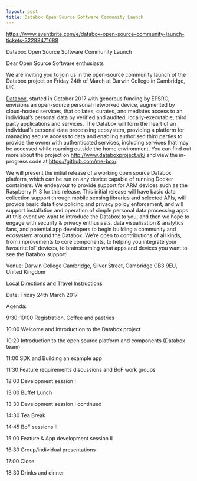 ```yaml
---
layout: post
title: Databox Open Source Software Community Launch
---
```


https://www.eventbrite.com/e/databox-open-source-community-launch-tickets-32288471688

Databox Open Source Software Community Launch

Dear Open Source Software enthusiasts

We are inviting you to join us in the open-source community launch of the Databox project on Friday 24th of March at Darwin College in Cambridge, UK.

[Databox](http://www.databoxproject.uk/), started in October 2017 with generous funding by EPSRC, envisions an open-source personal networked device, augmented by cloud-hosted services, that collates, curates, and mediates access to an individual’s personal data by verified and audited, locally-executable, third party applications and services. The Databox will form the heart of an individual’s personal data processing ecosystem, providing a platform for managing secure access to data and enabling authorised third parties to provide the owner with authenticated services, including services that may be accessed while roaming outside the home environment. You can find out more about the project on http://www.databoxproject.uk/ and view the in-progress code at https://github.com/me-box/.

We will present the initial release of a working open source Databox platform, which can be run on any device capable of running Docker containers. We endeavour to provide support for ARM devices such as the Raspberry Pi 3 for this release. This initial release will have basic data collection support through mobile sensing libraries and selected APIs, will provide basic data flow policing and privacy policy enforcement, and will support installation and operation of simple personal data processing apps. At this event we want to introduce the Databox to you, and then we hope to engage with security & privacy enthusiasts, data visualisation & analytics fans, and potential app developers to begin building a community and ecosystem around the Databox. We’re open to contributions of all kinds, from improvements to core components, to helping you integrate your favourite IoT devices, to brainstorming what apps and devices you want to see the Databox support!

Venue: Darwin College Cambridge, Silver Street, Cambridge CB3 9EU, United Kingdom

[Local Directions](https://www.darwin.cam.ac.uk/directions) and [Travel Instructions](https://www.darwin.cam.ac.uk/travel-instructions)

 

Date: Friday 24th  March 2017

Agenda:

9:30-10:00 Registration, Coffee and pastries

10:00  Welcome and Introduction to the Databox project

10:20 Introduction to the open source platform and components (Databox team)

11:00 SDK and Building an example app

11:30 Feature requirements discussions and BoF work groups

12:00 Development session I

13:00 Buffet Lunch

13:30 Development session I continued

14:30 Tea Break

14:45 BoF sessions II

15:00 Feature & App development session II

16:30 Group/individual presentations

17:00 Close

18:30 Drinks and dinner
